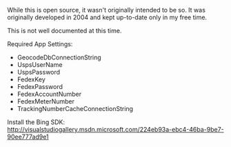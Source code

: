 
While this is open source, it wasn't originally intended to be so. It was originally developed in 2004 and kept up-to-date only in my free time.

This is not well documented at this time.

Required App Settings:
* GeocodeDbConnectionString
* UspsUserName
* UspsPassword
* FedexKey
* FedexPassword
* FedexAccountNumber
* FedexMeterNumber
* TrackingNumberCacheConnectionString



Install the Bing SDK:
http://visualstudiogallery.msdn.microsoft.com/224eb93a-ebc4-46ba-9be7-90ee777ad9e1